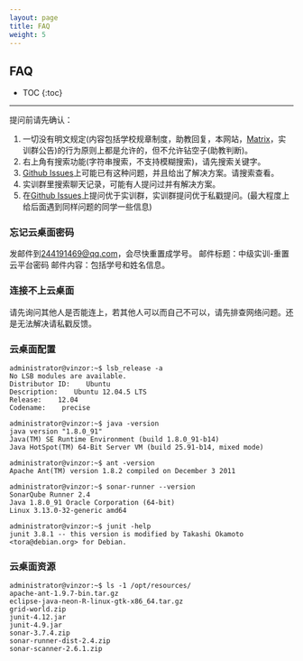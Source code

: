 ```yaml
---
layout: page
title: FAQ
weight: 5
---
```


## FAQ


* TOC
{:toc}


----------


提问前请先确认：
 1. 一切没有明文规定(内容包括学校规章制度，助教回复，本网站，[Matrix](https://vmatrix.org.cn)，实训群公告)的行为原则上都是允许的，但不允许钻空子(助教判断)。
 2. 右上角有搜索功能(字符串搜索，不支持模糊搜索)，请先搜索关键字。
 3. [Github Issues](https://github.com/se-2018/se-2018.github.io/issues?q=is%3Aissue)上可能已有这种问题，并且给出了解决方案。请搜索查看。
 4. 实训群里搜索聊天记录，可能有人提问过并有解决方案。
 5. 在[Github Issues](https://github.com/se-2018/se-2018.github.io/issues)上提问优于实训群，实训群提问优于私戳提问。(最大程度上给后面遇到同样问题的同学一些信息)


### 忘记云桌面密码
发邮件到[244191469@qq.com](mailto:244191469@qq.com)，会尽快重置成学号。
邮件标题：中级实训-重置云平台密码
邮件内容：包括学号和姓名信息。

### 连接不上云桌面
请先询问其他人是否能连上，若其他人可以而自己不可以，请先排查网络问题。还是无法解决请私戳反馈。

### 云桌面配置
```shell
administrator@vinzor:~$ lsb_release -a
No LSB modules are available.
Distributor ID:    Ubuntu
Description:    Ubuntu 12.04.5 LTS
Release:    12.04
Codename:    precise

administrator@vinzor:~$ java -version
java version "1.8.0_91"
Java(TM) SE Runtime Environment (build 1.8.0_91-b14)
Java HotSpot(TM) 64-Bit Server VM (build 25.91-b14, mixed mode)

administrator@vinzor:~$ ant -version
Apache Ant(TM) version 1.8.2 compiled on December 3 2011

administrator@vinzor:~$ sonar-runner --version
SonarQube Runner 2.4
Java 1.8.0_91 Oracle Corporation (64-bit)
Linux 3.13.0-32-generic amd64

administrator@vinzor:~$ junit -help
junit 3.8.1 -- this version is modified by Takashi Okamoto <tora@debian.org> for Debian.
```

### 云桌面资源
```shell
administrator@vinzor:~$ ls -1 /opt/resources/
apache-ant-1.9.7-bin.tar.gz
eclipse-java-neon-R-linux-gtk-x86_64.tar.gz
grid-world.zip
junit-4.12.jar
junit-4.9.jar
sonar-3.7.4.zip
sonar-runner-dist-2.4.zip
sonar-scanner-2.6.1.zip
```

